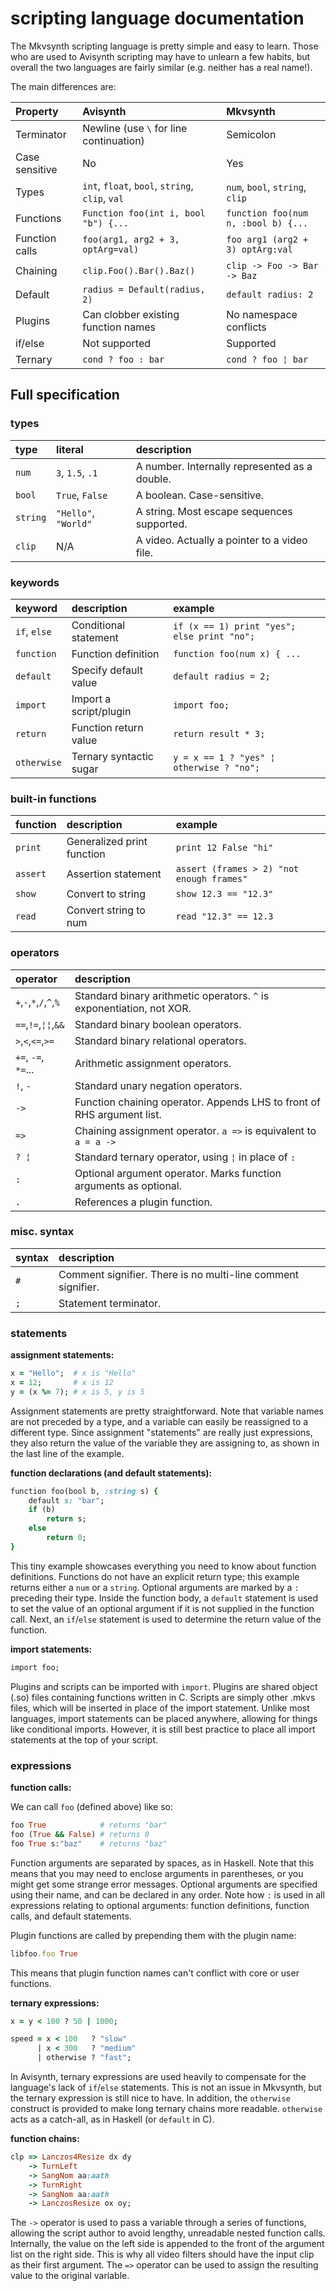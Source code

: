 # scripting language documentation #

The Mkvsynth scripting language is pretty simple and easy to learn. Those who are used to Avisynth scripting may have to unlearn a few habits, but overall the two languages are fairly similar (e.g. neither has a real name!).

The main differences are:

| Property       | Avisynth                                        | Mkvsynth                                |
|:---------------|:------------------------------------------------|:----------------------------------------|
| Terminator     | Newline (use `\` for line continuation)         | Semicolon                               |
| Case sensitive | No                                              | Yes                                     |
| Types          | `int`, `float`, `bool`, `string`, `clip`, `val` | `num`, `bool`, `string`, `clip`         |
| Functions      | `Function foo(int i, bool "b") {...`            | `function foo(num n, :bool b) {...`     | 
| Function calls | `foo(arg1, arg2 + 3, optArg=val)`               | `foo arg1 (arg2 + 3) optArg:val`        |
| Chaining       | `clip.Foo().Bar().Baz()`                        | `clip -> Foo -> Bar -> Baz`             |
| Default        | `radius = Default(radius, 2)`                   | `default radius: 2`                     |
| Plugins        | Can clobber existing function names             | No namespace conflicts                  |
| if/else        |  Not supported                                  | Supported                               |
| Ternary        | `cond ? foo : bar`                              | `cond ? foo ¦ bar`                      |

## Full specification ##

### types ###
| type     | literal              | description                                   |
|:---------|:---------------------|:----------------------------------------------|
| `num`    | `3`, `1.5`, `.1`     | A number. Internally represented as a double. |
| `bool`   | `True`, `False`      | A boolean. Case-sensitive.                    |
| `string` | `"Hello"`, `"World"` | A string. Most escape sequences supported.    |
| `clip`   | N/A                  | A video. Actually a pointer to a video file.  |

### keywords ###
| keyword      | description             | example                                     |
|:-------------|:------------------------|:--------------------------------------------|
| `if`, `else` | Conditional statement   | `if (x == 1) print "yes"; else print "no";` |
| `function`   | Function definition     | `function foo(num x) { ...`                 |
| `default`    | Specify default value   | `default radius = 2;`                       |
| `import`     | Import a script/plugin  | `import foo;`                               |
| `return`     | Function return value   | `return result * 3;`                        |
| `otherwise`  | Ternary syntactic sugar | `y = x == 1 ? "yes" ¦ otherwise ? "no";`    |

### built-in functions ###
| function     | description                | example                                     |
|:-------------|:---------------------------|:--------------------------------------------|
| `print`      | Generalized print function | `print 12 False "hi"`                       |
| `assert`     | Assertion statement        | `assert (frames > 2) "not enough frames"`   |
| `show`       | Convert to string          | `show 12.3 == "12.3"`                       |
| `read`       | Convert string to num      | `read "12.3" == 12.3`                       |

### operators ###
| operator                | description                                                            |
|:------------------------|:-----------------------------------------------------------------------|
| `+`,`-`,`*`,`/`,`^`,`%` | Standard binary arithmetic operators. `^` is exponentiation, not XOR.  |
| `==`,`!=`,`¦¦`,`&&`     | Standard binary boolean operators.                                     |
| `>`,`<`,`<=`,`>=`       | Standard binary relational operators.                                  |
| `+=`, `-=`, `*=`...     | Arithmetic assignment operators.                                       |
| `!`, `-`                | Standard unary negation operators.                                     |
| `->`                    | Function chaining operator. Appends LHS to front of RHS argument list. |
| `=>`                    | Chaining assignment operator. `a =>` is equivalent to `a = a ->`       |
| `? ¦`                   | Standard ternary operator, using `¦` in place of `:`                   |
| `:`                     | Optional argument operator. Marks function arguments as optional.      |
| `.`                     | References a plugin function.                                          |

### misc. syntax ###
| syntax                  | description                                                            |
|:------------------------|:-----------------------------------------------------------------------|
| `#`                     | Comment signifier. There is no multi-line comment signifier.           |
| `;`                     | Statement terminator.                                                  |


### statements ###
**assignment statements:**
```ruby
x = "Hello";  # x is "Hello"
x = 12;       # x is 12
y = (x %= 7); # x is 5, y is 5
```
Assignment statements are pretty straightforward. Note that variable names are not preceded by a type, and a variable can easily be reassigned to a different type. Since assignment "statements" are really just expressions, they also return the value of the variable they are assigning to, as shown in the last line of the example.

**function declarations (and default statements):**
```ruby
function foo(bool b, :string s) {
    default s: "bar";
    if (b)
        return s;
    else
        return 0;
}
```
This tiny example showcases everything you need to know about function definitions. Functions do not have an explicit return type; this example returns either a `num` or a `string`. Optional arguments are marked by a `:` preceding their type. Inside the function body, a `default` statement is used to set the value of an optional argument if it is not supplied in the function call. Next, an `if`/`else` statement is used to determine the return value of the function.

**import statements:**
```ruby
import foo;
```
Plugins and scripts can be imported with `import`. Plugins are shared object (.so) files containing functions written in C. Scripts are simply other .mkvs files, which will be inserted in place of the import statement. Unlike most languages, import statements can be placed anywhere, allowing for things like conditional imports. However, it is still best practice to place all import statements at the top of your script.

### expressions ###
**function calls:**

We can call `foo` (defined above) like so:
```ruby
foo True            # returns "bar"
foo (True && False) # returns 0
foo True s:"baz"    # returns "baz"
```
Function arguments are separated by spaces, as in Haskell. Note that this means that you may need to enclose arguments in parentheses, or you might get some strange error messages. Optional arguments are specified using their name, and can be declared in any order. Note how `:` is used in all expressions relating to optional arguments: function definitions, function calls, and default statements.

Plugin functions are called by prepending them with the plugin name:
```ruby
libfoo.foo True
```
This means that plugin function names can't conflict with core or user functions.

**ternary expressions:**
```ruby
x = y < 100 ? 50 | 1000;

speed = x < 100   ? "slow"
      | x < 300   ? "medium"
      | otherwise ? "fast";
```
In Avisynth, ternary expressions are used heavily to compensate for the language's lack of `if`/`else` statements. This is not an issue in Mkvsynth, but the ternary expression is still nice to have. In addition, the `otherwise` construct is provided to make long ternary chains more readable. `otherwise` acts as a catch-all, as in Haskell (or `default` in C).

**function chains:**
```ruby
clp => Lanczos4Resize dx dy
    -> TurnLeft
    -> SangNom aa:aath
    -> TurnRight
    -> SangNom aa:aath
    -> LanczosResize ox oy;
```
The `->` operator is used to pass a variable through a series of functions, allowing the script author to avoid lengthy, unreadable nested function calls. Internally, the value on the left side is appended to the front of the argument list on the right side. This is why all video filters should have the input clip as their first argument. The `=>` operator can be used to assign the resulting value to the original variable.
